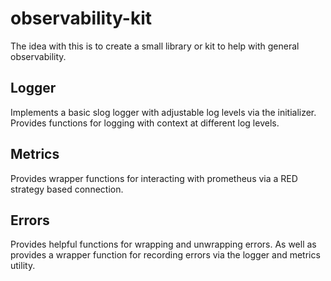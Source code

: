 # observability-kit
The idea with this is to create a small library or kit to help with general observability.

## Logger
Implements a basic slog logger with adjustable log levels via the initializer. 
Provides functions for logging with context at different log levels.

## Metrics
Provides wrapper functions for interacting with prometheus via a RED strategy based connection.

## Errors
Provides helpful functions for wrapping and unwrapping errors. 
As well as provides a wrapper function for recording errors via the logger and metrics utility.